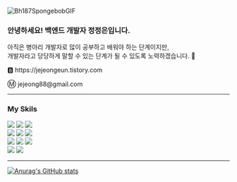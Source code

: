 ![Bh187SpongebobGIF](https://github.com/j-jeongeun/j-jeongeun/assets/121920173/33dc9908-2224-46b7-81a6-72fd5530a81e)

<div>
  <h3>안녕하세요! 백엔드 개발자 정정은입니다.</h3>
  <p>아직은 병아리 개발자로 많이 공부하고 배워야 하는 단계이지만, <br>
    개발자라고 당당하게 말할 수 있는 단계가 될 수 있도록 노력하겠습니다. 🐣</p>
  <p>🅱️ https://jejeongeun.tistory.com</p>
  <p>Ⓜ️ jejeong88@gmail.com</p>
</div>

<p></p>

---

### My Skils

<div>
  <img src="https://img.shields.io/badge/Java-0B7292?style=flat&logo=Java&logoColor=white"/>
  <img src="https://img.shields.io/badge/Spring-6DB33F?style=flat&logo=Spring&logoColor=white"/>
  <img src="https://img.shields.io/badge/SpringBoot-6DB33F?style=flat&logo=SpringBoot&logoColor=white"/>
</div>

<div>
  <img src="https://img.shields.io/badge/Oracle-F80000?style=flat&logo=Oracle&logoColor=white"/>
  <img src="https://img.shields.io/badge/MySQL-4479A1?style=flat&logo=MySQL&logoColor=white"/>
  <img src="https://img.shields.io/badge/PostgreSQL-316192?logo=postgresql&logoColor=white"/>
</div>

<div>
  <img src="https://img.shields.io/badge/HTML5-E34F26?style=flat&logo=HTML5&logoColor=white"/>
  <img src="https://img.shields.io/badge/Javascript-F7DF1E?style=flat&logo=Javascript&logoColor=white"/>
  <img src="https://img.shields.io/badge/Vue.js-4FC08D?style=flat&logo=Vue.js&logoColor=white"/>
</div>

<div>
  <img src="https://img.shields.io/badge/GitLab-FCA121?style=for-the-badge&logo=gitlab&logoColor=white"/>
  <img src="https://img.shields.io/badge/-Swagger-%23Clojure?style=for-the-badge&logo=swagger&logoColor=white"/>
</div>

---

[![Anurag's GitHub stats](https://github-readme-stats.vercel.app/api?username=j-jeongeun)](https://github.com/j-jeongeun/github-readme-stats)
